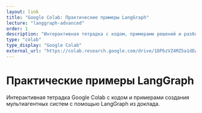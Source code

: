 ```yaml
---
layout: link
title: "Google Colab: Практические примеры LangGraph"
lecture: "langgraph-advanced"
order: 1
description: "Интерактивная тетрадка с кодом, примерами решений и разборами кейсов на базе LangGraph"
type: "colab"
type_display: "Google Colab"
external_url: "https://colab.research.google.com/drive/1DPbzVZ4MZ5a1dEwnp7toFVZStacPTMvD?usp=sharing"
---
```


# Практические примеры LangGraph

Интерактивная тетрадка Google Colab с кодом и примерами создания мультиагентных систем с помощью LangGraph из доклада. 